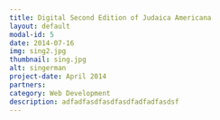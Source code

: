 ```yaml
---
title: Digital Second Edition of Judaica Americana 
layout: default
modal-id: 5
date: 2014-07-16
img: sing2.jpg
thumbnail: sing.jpg
alt: singerman
project-date: April 2014
partners:
category: Web Development
description: adfadfasdfasdfasdfadfadfasdsf
---
```

